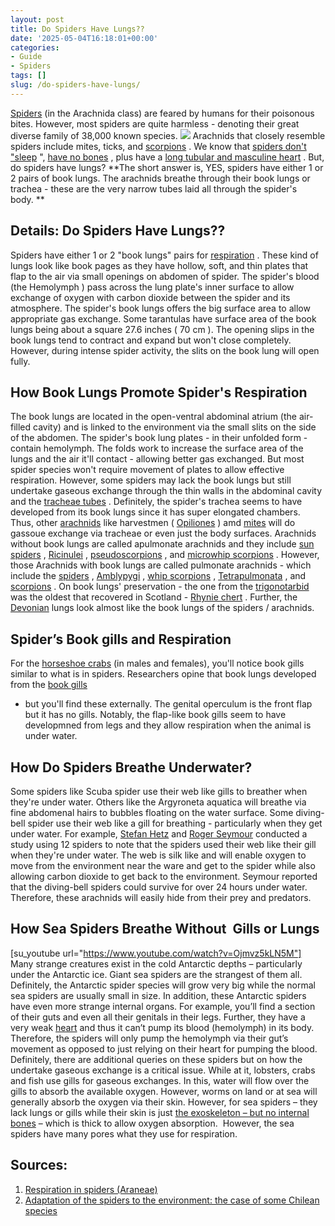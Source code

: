 ```yaml
---
layout: post
title: Do Spiders Have Lungs??
date: '2025-05-04T16:18:01+00:00'
categories:
- Guide
- Spiders
tags: []
slug: /do-spiders-have-lungs/
---
```


[Spiders](https://www.sciencedirect.com/science/article/pii/B978012814043700025X)
(in the Arachnida class) are feared by humans for their poisonous bites. However, most spiders are quite harmless - denoting their great diverse family of 38,000 known species.
![](/assets/img/12/Pest-Control.jpg)
Arachnids that closely resemble spiders include mites, ticks, and
[scorpions](https://en.wikipedia.org/wiki/Scorpion)
. We know that
[spiders don't "sleep](https://pestpolicy.com/do-spiders-sleep/)
",
[have no bones](https://pestpolicy.com/do-spiders-have-bones/)
, plus have a
[long tubular and masculine heart](https://pestpolicy.com/do-spiders-have-hearts/)
. But, do spiders have lungs?
**The short answer is, YES, spiders have either 1 or 2 pairs of book lungs. The arachnids breathe through their book lungs or trachea - these are the very narrow tubes laid all through the spider's body. **
## Details: Do Spiders Have Lungs??
Spiders have either 1 or 2 "book lungs" pairs for
[respiration](https://en.wikipedia.org/wiki/Respiration_organ)
. These kind of lungs look like
book pages as they have
hollow,
soft, and
thin plates that flap to the air via small openings on abdomen of spider.
The spider's blood (the
Hemolymph
) pass across the lung plate's
inner surface to allow exchange of
oxygen with
carbon dioxide between the spider and its
atmosphere.
The spider's book lungs offers the
big surface area to allow appropriate
gas exchange. Some
tarantulas have surface area of the book lungs being about a
square
27.6 inches (
70 cm
).
The
opening slips in the book lungs tend to
contract and expand but won't close completely. However, during intense spider activity, the slits on the
book lung will open fully.
## How Book Lungs Promote Spider's Respiration
The book lungs are located in the open-ventral abdominal atrium (the air-filled cavity) and is linked to the environment via the small slits on the side of the abdomen.
The spider's book lung plates - in their unfolded form - contain hemolymph. The folds work to increase the surface area of the lungs and the air it'll contact - allowing better gas exchanged. But most spider species won't require movement of plates to allow effective respiration.
However, some spiders may lack the book lungs but still undertake gaseous exchange through the thin walls in the abdominal cavity and the
[tracheae tubes](https://en.wikipedia.org/wiki/Invertebrate_trachea)
.
Definitely, the spider's trachea seems to have developed from its book lungs since it has super elongated chambers. Thus, other
[arachnids](https://en.wikipedia.org/wiki/Arachnid)
like harvestmen (
[Opiliones](https://en.wikipedia.org/wiki/Opiliones)
) amd
[mites](https://pestpolicy.com/can-humans-get-ear-mites-from-dogs/)
will do gassoue exchange via tracheae or even just the body surfaces.
Arachnids without book lungs are called apulmonate arachnids and they include
[sun spiders](https://en.wikipedia.org/wiki/Solifugae)
,
[Ricinulei](https://en.wikipedia.org/wiki/Ricinulei)
,
[pseudoscorpions](https://en.wikipedia.org/wiki/Pseudoscorpion)
, and
[microwhip scorpions](https://en.wikipedia.org/wiki/Microwhip_scorpion)
.
However, those Arachnids with book lungs are called pulmonate arachnids - which include the
[spiders](https://en.wikipedia.org/wiki/Spider)
,
[Amblypygi](https://en.wikipedia.org/wiki/Amblypygi)
,
[whip scorpions](https://en.wikipedia.org/wiki/Whip_scorpion)
,
[Tetrapulmonata](https://en.wikipedia.org/wiki/Tetrapulmonata)
, and
[scorpions](https://en.wikipedia.org/wiki/Scorpion)
.
On book lungs' preservation - the one from the
[trigonotarbid](https://en.wikipedia.org/wiki/Trigonotarbid)
was the oldest that recovered in Scotland -
[Rhynie chert](https://en.wikipedia.org/wiki/Rhynie_chert)
. Further, the
[Devonian](https://en.wikipedia.org/wiki/Devonian)
lungs look almost like the book lungs of the spiders / arachnids.
## Spider’s Book gills and Respiration
For the
[horseshoe crabs](https://www.nwf.org/Educational-Resources/Wildlife-Guide/Invertebrates/Horseshoe-Crab)
(in males and females), you'll notice book gills similar to what is in spiders. Researchers opine that book lungs developed from the
[book gills](https://www.sciencedirect.com/science/article/pii/S1467803915000353)
- but you'll find these externally.
The genital operculum is the front flap  but it has no gills. Notably, the flap-like book gills seem to have developmned from legs and they allow respiration when the animal is under water.
## How Do Spiders Breathe Underwater?
Some spiders like Scuba spider use their web like gills to breather when they're under water. Others like the Argyroneta aquatica will breathe via fine abdomenal hairs to bubbles floating on the water surface.
Some diving-bell spider use their web like a gill for breathing - particularly when they get under water. For example,
[Stefan Hetz](http://www.activetouch.de/index.php?id=38)
and
[Roger Seymour](http://www.adelaide.edu.au/directory/roger.seymour)
conducted a study using 12 spiders to note that the spiders used their web like their gill when they're under water.
The web is silk like and will enable oxygen to move from the environment near the ware and get to the spider while also allowing carbon dioxide to get back to the environment.
Seymour reported that the diving-bell spiders could survive for over 24 hours under water. Therefore, these arachnids will easily hide from their prey and predators.
## How Sea Spiders Breathe Without  Gills or Lungs
[su_youtube url="https://www.youtube.com/watch?v=Ojmvz5kLN5M"]
Many strange creatures exist in the cold Antarctic depths – particularly under the Antarctic ice. Giant sea spiders are the strangest of them all. Definitely, the Antarctic spider species will grow very big while the normal sea spiders are usually small in size.
In addition, these Antarctic spiders have even more strange internal organs. For example, you’ll find a section of their guts and even all their genitals in their legs. Further, they have a very weak
[heart](https://pestpolicy.com/do-spiders-have-hearts/)
and thus it can’t pump its blood (hemolymph) in its body.
Therefore, the spiders will only pump the hemolymph via their gut’s movement as opposed to just relying on their heart for pumping the blood. Definitely, there are additional queries on these spiders but on how the undertake gaseous exchange is a critical issue.
While at it, lobsters, crabs and fish use gills for gaseous exchanges. In this, water will flow over the gills to absorb the available oxygen. However, worms on land or at sea will generally absorb the oxygen via their skin.
However, for sea spiders – they lack lungs or gills while their skin is just
[the exoskeleton – but no internal bones](https://pestpolicy.com/do-spiders-have-bones/)
– which is thick to allow oxygen absorption.  However, the sea spiders have many pores what they use for respiration.
## Sources:
1. [Respiration in spiders (Araneae)](https://link.springer.com/article/10.1007/s00360-016-0962-8)
2. [Adaptation of the spiders to the environment: the case of some Chilean species](https://www.frontiersin.org/articles/10.3389/fphys.2015.00220)
